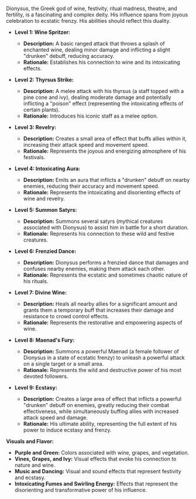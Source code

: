 Dionysus, the Greek god of wine, festivity, ritual madness, theatre, and fertility, is a fascinating and complex deity. His influence spans from joyous celebration to ecstatic frenzy. His abilities should reflect this duality.

- **Level 1: Wine Spritzer:**
    
    - **Description:** A basic ranged attack that throws a splash of enchanted wine, dealing minor damage and inflicting a slight "drunken" debuff, reducing accuracy.
    - **Rationale:** Establishes his connection to wine and its intoxicating effects.
      
- **Level 2: Thyrsus Strike:**
    
    - **Description:** A melee attack with his thyrsus (a staff topped with a pine cone and ivy), dealing moderate damage and potentially inflicting a "poison" effect (representing the intoxicating effects of certain plants).
    - **Rationale:** Introduces his iconic staff as a melee option.
      
- **Level 3: Revelry:**
    
    - **Description:** Creates a small area of effect that buffs allies within it, increasing their attack speed and movement speed.
    - **Rationale:** Represents the joyous and energizing atmosphere of his festivals.
      
- **Level 4: Intoxicating Aura:**
    
    - **Description:** Emits an aura that inflicts a "drunken" debuff on nearby enemies, reducing their accuracy and movement speed.
    - **Rationale:** Represents the intoxicating and disorienting effects of wine and revelry.
      
- **Level 5: Summon Satyrs:**
    
    - **Description:** Summons several satyrs (mythical creatures associated with Dionysus) to assist him in battle for a short duration.
    - **Rationale:** Represents his connection to these wild and festive creatures.
      
- **Level 6: Frenzied Dance:**
    
    - **Description:** Dionysus performs a frenzied dance that damages and confuses nearby enemies, making them attack each other.
    - **Rationale:** Represents the ecstatic and sometimes chaotic nature of his rituals.
      
- **Level 7: Divine Wine:**
    
    - **Description:** Heals all nearby allies for a significant amount and grants them a temporary buff that increases their damage and resistance to crowd control effects.
    - **Rationale:** Represents the restorative and empowering aspects of wine.
      
- **Level 8: Maenad's Fury:**
    
    - **Description:** Summons a powerful Maenad (a female follower of Dionysus in a state of ecstatic frenzy) to unleash a powerful attack on a single target or a small area.
    - **Rationale:** Represents the wild and destructive power of his most devoted followers.
      
- **Level 9: Ecstasy:**
    
    - **Description:** Creates a large area of effect that inflicts a powerful "drunken" debuff on enemies, greatly reducing their combat effectiveness, while simultaneously buffing allies with increased attack speed and damage.
    - **Rationale:** His ultimate ability, representing the full extent of his power to induce ecstasy and frenzy.
      

**Visuals and Flavor:**

- **Purple and Green:** Colors associated with wine, grapes, and vegetation.
- **Vines, Grapes, and Ivy:** Visual effects that evoke his connection to nature and wine.
- **Music and Dancing:** Visual and sound effects that represent festivity and ecstasy.
- **Intoxicating Fumes and Swirling Energy:** Effects that represent the disorienting and transformative power of his influence.
